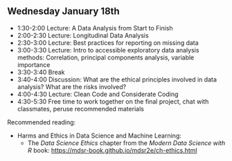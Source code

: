 ## Wednesday January 18th

  * 1:30-2:00 Lecture: A Data Analysis from Start to Finish 
  * 2:00-2:30 Lecture: Longitudinal Data Analysis
  * 2:30-3:00 Lecture: Best practices for reporting on missing data
  * 3:00-3:30 Lecture: Intro to accessible exploratory data analysis methods: Correlation, principal components analysis, variable importance
  * 3:30-3:40 Break
  * 3:40-4:00 Discussion: What are the ethical principles involved in data analysis? What are the risks involved?
  * 4:00-4:30 Lecture: Clean Code and Considerate Coding
  * 4:30-5:30 Free time to work together on the final project, chat with classmates, peruse recommended materials


Recommended reading: 

  * Harms and Ethics in Data Science and Machine Learning: 
    * The *Data Science Ethics* chapter from the *Modern Data Science with R* book: https://mdsr-book.github.io/mdsr2e/ch-ethics.html